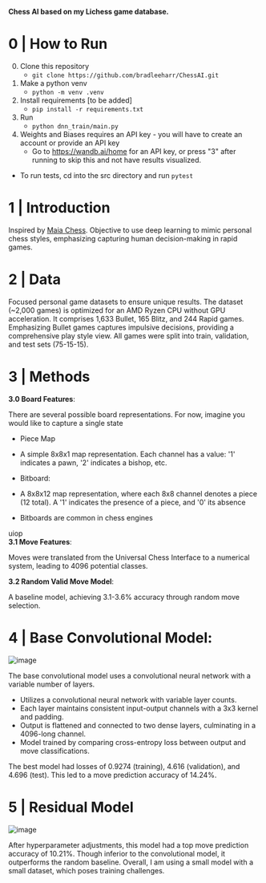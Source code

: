 **Chess AI based on my Lichess game database.** 

# 0 | How to Run

0. Clone this repository
    * `git clone https://github.com/bradleeharr/ChessAI.git`
1. Make a python venv  
    * `python -m venv .venv`
2. Install requirements [to be added]
    * `pip install -r requirements.txt`
3. Run 
    * `python dnn_train/main.py`
4. Weights and Biases requires an API key - you will have to create an account or provide an API key 
    * Go to https://wandb.ai/home for an API key, or press "3" after running to skip this and not have results visualized.


* To run tests, cd into the src directory and run `pytest`
 


# 1 | Introduction
Inspired by [Maia Chess](https://maiachess.com/). Objective to use deep learning to mimic personal chess styles, emphasizing capturing human decision-making in rapid games.

# 2 | Data
Focused personal game datasets to ensure unique results. The dataset (~2,000 games) is optimized for an AMD Ryzen CPU without GPU acceleration. 
It comprises 1,633 Bullet, 165 Blitz, and 244 Rapid games. Emphasizing Bullet games captures impulsive decisions, providing a comprehensive play style view. All games were split into train, validation, and test sets (75-15-15).

# 3 | Methods
**3.0 Board Features**:

There are several possible board representations. For now, imagine you would like to capture a single state
* Piece Map
 * A simple 8x8x1 map representation. Each channel has a value: '1' indicates a pawn, '2' indicates a bishop, etc.

* Bitboard:
 * A 8x8x12 map representation, where each 8x8 channel denotes a piece (12 total). A '1' indicates the presence of a piece, and '0' its absence
 * Bitboards are common in chess engines
    

uiop  
**3.1 Move Features**:

 Moves were translated from the Universal Chess Interface to a numerical system, leading to 4096 potential classes.

**3.2 Random Valid Move Model**:

A baseline model, achieving 3.1-3.6% accuracy through random move selection.

# 4 | Base Convolutional Model:

![image](https://github.com/bradleeharr/BradleeAI/assets/56418392/ec95dcc9-ee64-4d30-9167-0b18f78e52ca)

The base convolutional model uses a convolutional neural network with a variable number of layers.

* Utilizes a convolutional neural network with variable layer counts.
* Each layer maintains consistent input-output channels with a 3x3 kernel and padding.
* Output is flattened and connected to two dense layers, culminating in a 4096-long channel.
* Model trained by comparing cross-entropy loss between output and move classifications.

The best model had losses of 0.9274 (training), 4.616 (validation), and 4.696 (test). This led to a move prediction accuracy of 14.24%.

# 5 | Residual Model
![image](https://github.com/bradleeharr/BradleeAI/assets/56418392/81102fdc-193e-4ccc-a161-fffa3956efb1)

After hyperparameter adjustments, this model had a top move prediction accuracy of 10.21%. Though inferior to the convolutional model, it outperforms the random baseline. Overall, I am using a small model with a small dataset, which poses training challenges. 


